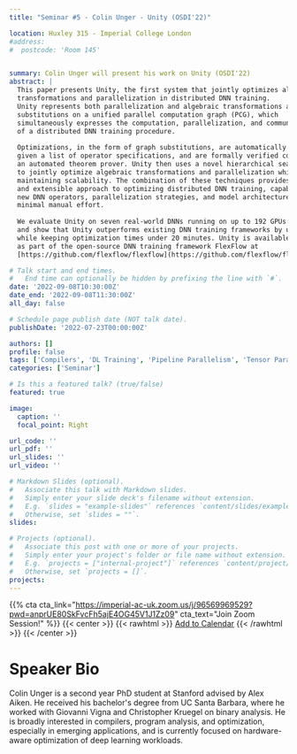 ```yaml
---
title: "Seminar #5 - Colin Unger - Unity (OSDI'22)"

location: Huxley 315 - Imperial College London
#address:
#  postcode: 'Room 145'


summary: Colin Unger will present his work on Unity (OSDI'22)
abstract: |
  This paper presents Unity, the first system that jointly optimizes algebraic
  transformations and parallelization in distributed DNN training.
  Unity represents both parallelization and algebraic transformations as
  substitutions on a unified parallel computation graph (PCG), which 
  simultaneously expresses the computation, parallelization, and communication
  of a distributed DNN training procedure.
  
  Optimizations, in the form of graph substitutions, are automatically generated
  given a list of operator specifications, and are formally verified correct using
  an automated theorem prover. Unity then uses a novel hierarchical search algorithm
  to jointly optimize algebraic transformations and parallelization while 
  maintaining scalability. The combination of these techniques provides a generic
  and extensible approach to optimizing distributed DNN training, capable of integrating
  new DNN operators, parallelization strategies, and model architectures with
  minimal manual effort.
  
  We evaluate Unity on seven real-world DNNs running on up to 192 GPUs on 32 nodes
  and show that Unity outperforms existing DNN training frameworks by up to 3.6×
  while keeping optimization times under 20 minutes. Unity is available to use
  as part of the open-source DNN training framework FlexFlow at
  [https://github.com/flexflow/flexflow](https://github.com/flexflow/flexflow).

# Talk start and end times.
#   End time can optionally be hidden by prefixing the line with `#`.
date: '2022-09-08T10:30:00Z'
date_end: '2022-09-08T11:30:00Z'
all_day: false

# Schedule page publish date (NOT talk date).
publishDate: '2022-07-23T00:00:00Z'

authors: []
profile: false
tags: ['Compilers', 'DL Training', 'Pipeline Parallelism', 'Tensor Parallelism', 'Data Parallelism', 'Algebraic Optimization', 'Verification', 'Strategy Search']
categories: ['Seminar']

# Is this a featured talk? (true/false)
featured: true

image:
  caption: ''
  focal_point: Right

url_code: ''
url_pdf: ''
url_slides: ''
url_video: ''

# Markdown Slides (optional).
#   Associate this talk with Markdown slides.
#   Simply enter your slide deck's filename without extension.
#   E.g. `slides = "example-slides"` references `content/slides/example-slides.md`.
#   Otherwise, set `slides = ""`.
slides:

# Projects (optional).
#   Associate this post with one or more of your projects.
#   Simply enter your project's folder or file name without extension.
#   E.g. `projects = ["internal-project"]` references `content/project/deep-learning/index.md`.
#   Otherwise, set `projects = []`.
projects:
---
```


{{% cta cta_link="https://imperial-ac-uk.zoom.us/j/96569969529?pwd=anprUE80SkFvcFh5ajE4OG45V1J1Zz09" cta_text="Join Zoom Session!" %}}
{{< center >}}
{{< rawhtml >}}
<a title="Add to Calendar" class="addeventatc" data-id="uf14485709" href="https://www.addevent.com/event/uf14485709" target="_blank">Add to Calendar</a>
	<script type="text/javascript" src="https://cdn.addevent.com/libs/atc/1.6.1/atc.min.js" async defer></script>
{{< /rawhtml >}}
{{< /center >}}

# Speaker Bio

Colin Unger is a second year PhD student at Stanford advised by Alex Aiken. He received his bachelor's degree from UC Santa Barbara, where he worked with Giovanni Vigna and Christopher Kruegel on binary analysis. He is broadly interested in compilers, program analysis, and optimization, especially in emerging applications, and is currently focused on hardware-aware optimization of deep learning workloads.
